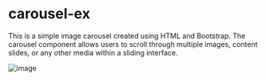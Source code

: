 # carousel-ex
This is a simple image carousel created using HTML and Bootstrap. The carousel component allows users to scroll through multiple images, content slides, or any other media within a sliding interface. 

![image](https://github.com/user-attachments/assets/b8da494d-f587-4319-a2ca-44759c4eec43)
